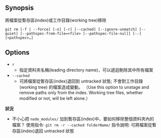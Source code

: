 ## Synopsis

將檔案從暫存區(index)或工作目錄(working tree)移除

```git
git rm [-f | --force] [-n] [-r] [--cached] [--ignore-unmatch] [--quiet] [--pathspec-from-file=<file> [--pathspec-file-nul]] [--] [<pathspec>…​]
```

## Options

- `r`
  - 指定資料夾名稱(leading directory name)，可以遞迴刪除其中所有檔案
- `--cached`
  - 可將檔案從暫存區(index)退回到 untracked 狀態; 不會對工作目錄(working tree) 的檔案造成變動。
    （Use this option to unstage and remove paths only from the index. Working tree files, whether modified or not, will be left alone.）

**狀況**

- 不小心把 `node_modules/` 加到暫存區(index)中，要如何移除整個資料夾內的檔案？
  使用指令: `git rm -r --cached folderName/`
  指令說明: 可將檔案從暫存區(index)退回 untracked 狀態

